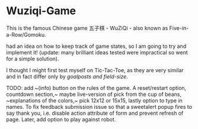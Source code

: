 # Wuziqi-Game
This is the famous Chinese game 五子棋 - WuZiQi - also known as Five-in-a-Row/Gomoku.

had an idea on how to keep track of game states, so I am going to try and implement it! (update: many brilliant ideas tested were impractical so went for a simple solution).

I thought I might first test myself on Tic-Tac-Toe, as they are very similar and in fact differ only by _goalposts and field-size_.

TODO: add ~(info) button on the rules of the game. A reset/restart option, countdown section,~ maybe live-version of pick from the cup of beans, ~explanations of the colors,~ pick 12x12 or 15x15, lastly option to type in names. To fix feedback submission issue so that a sweetalert popup fires to say thank you, i.e. disable action attribute of form and prevent refresh of page. Later, add option to play against robot.
